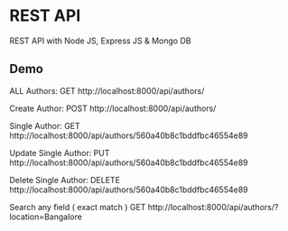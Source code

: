# REST API
REST API with Node JS, Express JS &amp; Mongo DB

## Demo

ALL Authors:
GET http://localhost:8000/api/authors/

Create Author:
POST http://localhost:8000/api/authors/

Single Author:
GET http://localhost:8000/api/authors/560a40b8c1bddfbc46554e89

Update Single Author:
PUT http://localhost:8000/api/authors/560a40b8c1bddfbc46554e89

Delete Single Author:
DELETE http://localhost:8000/api/authors/560a40b8c1bddfbc46554e89

Search any field ( exact match )
GET http://localhost:8000/api/authors/?location=Bangalore



